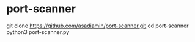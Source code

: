 # port-scanner
 git clone https://github.com/asadiamin/port-scanner.git
 cd port-scanner
 python3 port-scanner.py

